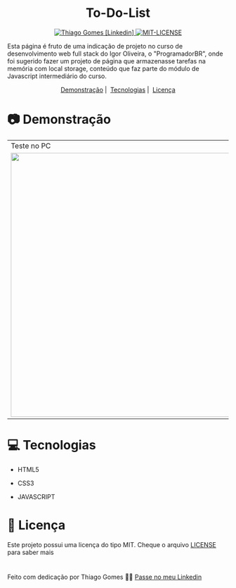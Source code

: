<h1 align="center">
   To-Do-List
</h1>

<p align="center">
   <a href="https://www.linkedin.com/in/thiago-gomes-165ab722b/" >
   <img alt="Thiago Gomes [Linkedin]" src="https://img.shields.io/badge/-ThiagoGomes-1E65CF?style=flat&logo=Linkedin&logoColor=white"/>
   </a>
   <a href="https://github.com/thgomes1/to-do-list/blob/main/LICENSE" >
   <img alt="MIT-LICENSE" src="https://img.shields.io/github/license/thgomes1/to-do-list?color=rgb%2830%2C%20101%2C%20207%29"/>
   </a>
</p>

<p>
Esta página é fruto de uma indicação de projeto no curso de desenvolvimento web full stack do Igor Oliveira, o "ProgramadorBR", onde foi sugerido fazer um projeto de página que armazenasse tarefas na memória com local storage, conteúdo que faz parte do módulo de Javascript intermediário do curso.
</p>

<p align="center">
  <a href="#camera-demonstração">Demonstração</a>&nbsp;|&nbsp;
  <a href="#computer-tecnologias">Tecnologias</a>&nbsp;|&nbsp;
  <a href="#open_book-licença">Licença</a>
</p>

# :camera: Demonstração

<table>
 <tr>
   <td>Teste no PC</td>
   <td>Teste no MOBILE</td>
 </tr>
 <tr>
   <td><img src="https://user-images.githubusercontent.com/98625860/156670861-327436f4-8333-44d6-bcf6-ba69b6475a24.gif" width="600px"></td>
   <td><img src="https://user-images.githubusercontent.com/98625860/156670858-93b2670d-f39f-4a48-b111-aa3d200c9783.gif" width="400px"></td>
 </tr>
</table>

# :computer: Tecnologias

-   <p>HTML5</p>
-   <p>CSS3</p>
-   <p>JAVASCRIPT</p>

# :open_book: Licença

Este projeto possui uma licença do tipo MIT. Cheque o arquivo [LICENSE](https://github.com/thgomes1/to-do-list/blob/main/LICENSE) para saber mais

#

Feito com dedicação por Thiago Gomes 🧑‍💻 [Passe no meu Linkedin](https://www.linkedin.com/in/thiago-gomes-165ab722b/)

